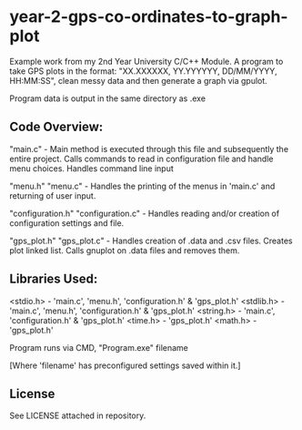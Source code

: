 # year-2-gps-co-ordinates-to-graph-plot
Example work from my 2nd Year University C/C++ Module. A program to take GPS plots in the format: "XX.XXXXXX, YY.YYYYYY, DD/MM/YYYY, HH:MM:SS", clean messy data and then generate a graph via gpulot.

Program data is output in the same directory as .exe

## Code Overview:
"main.c"		- Main method is executed through this file and subsequently the entire project. Calls commands to read in configuration file and handle menu choices. Handles command line input

"menu.h"
"menu.c"		- Handles the printing of the menus in 'main.c' and returning of user input.

"configuration.h"
"configuration.c"	- Handles reading and/or creation of configuration settings and file.

"gps_plot.h"
"gps_plot.c"	- Handles creation of .data and .csv files. Creates plot linked list. Calls gnuplot on .data files and removes them.

## Libraries Used:
<stdio.h>		- 'main.c', 'menu.h', 'configuration.h' & 'gps_plot.h'
<stdlib.h>		- 'main.c', 'menu.h', 'configuration.h' & 'gps_plot.h'
<string.h>		- 'main.c',  'configuration.h' & 'gps_plot.h'
<time.h>		- 'gps_plot.h'
<math.h>		- 'gps_plot.h'

Program runs via CMD, "Program.exe" filename <Optional>

[Where 'filename' has preconfigured settings saved within it.]


## License
See LICENSE attached in repository.

